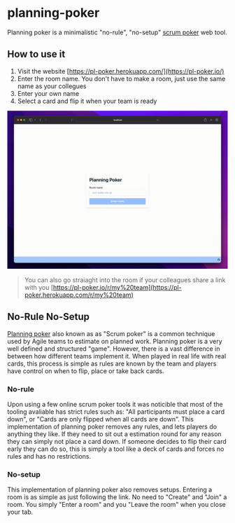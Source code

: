# planning-poker

Planning poker is a minimalistic "no-rule", "no-setup" [scrum poker](https://en.wikipedia.org/wiki/Planning_poker) web tool.

## How to use it

1. Visit the website [https://pl-poker.herokuapp.com/](https://pl-poker.io/)
2. Enter the room name. You don't have to make a room, just use the same name as your collegues
3. Enter your own name
4. Select a card and flip it when your team is ready

![How to use](.github/newPlPoker.gif)

> You can also go straiaght into the room if your colleagues share a link with you [https://pl-poker.io/r/my%20team](https://pl-poker.herokuapp.com/r/my%20team)

## No-Rule No-Setup

[Planning poker](https://en.wikipedia.org/wiki/Planning_poker) also known as as "Scrum poker" is a common technique used by Agile teams to estimate on planned work. Planning poker is a very well defined and structured "game". However, there is a vast difference in between how different teams implement it. When played in real life with real cards, this process is simple as rules are known by the team and players have control on when to flip, place or take back cards.

### No-rule

Upon using a few online scrum poker tools it was noticible that most of the tooling avaliable has strict rules such as: "All participants must place a card down", or "Cards are only flipped when all cards are down". This implementation of planning poker removes any rules, and lets players do anything they like. If they need to sit out a estimation round for any reason they can simply not place a card down. If someone decides to flip their card early they can do so, this is simply a tool like a deck of cards and forces no rules and has no restrictions.

### No-setup

This implementation of planning poker also removes setups. Entering a room is as simple as just following the link. No need to "Create" and "Join" a room. You simply "Enter a room" and you "Leave the room" when you close your tab.